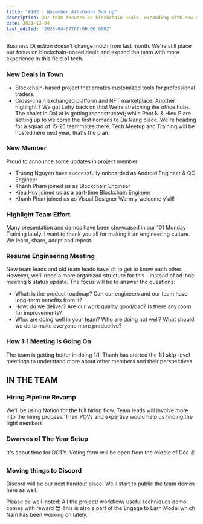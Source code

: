 ```yaml
---
title: "#102 - November All-hands Sum up"
description: Our team focuses on blockchain deals, expanding with new experts, upgrading hiring processes, and hosting tech meetups while boosting collaboration through training and Discord.
date: 2021-12-04
last_edited: "2025-04-07T00:00:00.000Z"
---
```


Business Direction doesn't change much from last month. We're still place our focus on blockchain-based deals and expand the team with more experience in this field of tech.

### New Deals in Town

- Blockchain-based project that creates customized tools for professional traders.
- Cross-chain exchanged platform and NFT marketplace. Another highlight ? We got Lufty back on this!
  We're stretching the office hubs. The chalet in DaLat is getting reconstructed; while Phat N & Hieu P are setting up to welcome the first nomads to Da Nang place. We're heading for a squad of 15-25 teammates there. Tech Meetup and Training will be hosted here next year, that's the plan.

### New Member

Proud to announce some updates in project member

- Truong Nguyen have successfully onboarded as Android Engineer & QC Engineer
- Thanh Pham joined us as Blockchain Engineer
- Kieu Huy joined us as a part-time Blockchain Engineer
- Khanh Phan joined us as Visual Designer
  Warmly welcome y'all!

### Highlight Team Effort

Many presentation and demos have been showcased in our 101 Monday Training lately. I want to thank you all for making it an engineering culture. We learn, share, adopt and repeat.

### Resume Engineering Meeting

New team leads and old team leads have sit to get to know each other. However, we'll need a more organized structure for this - instead of ad-hoc meeting & status update. The focus will be to answer the questions:

- What: is the product roadmap? Can our engineers and our team have long-term benefits from it?
- How: do we deliver? Are our work quality good/bad? Is there any room for improvements?
- Who: are doing well in your team? Who are doing not well? What should we do to make everyone more productive?

### How 1:1 Meeting is Going On

The team is getting better in doing 1:1. Thanh has started the 1:1 skip-level meetings to understand more about other members and their perspectives.

## IN THE TEAM

### Hiring Pipeline Revamp

We'll be using Notion for the full hiring flow. Team leads will involve more into the hiring process. Their POVs and expertise would help us finding the right members

### Dwarves of The Year Setup

It's about time for DOTY. Voting form will be open from the middle of Dec ✌️

### Moving things to Discord

Discord will be our next handout place. We'll start to public the team demos here as well.

Please be well-noted: All the project/ workflow/ useful techniques demo comes with reward 😎 This is also a part of the Engage to Earn Model which Nam has been working on lately.


